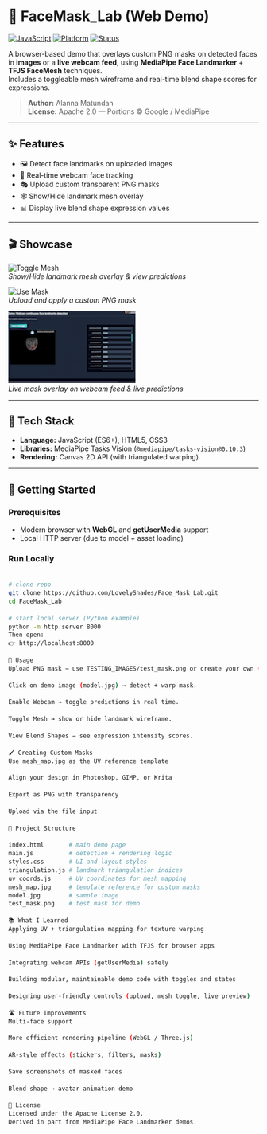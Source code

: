 # 🥽 FaceMask_Lab (Web Demo)

[![JavaScript](https://img.shields.io/badge/JavaScript-ES6+-yellow.svg)]()
[![Platform](https://img.shields.io/badge/Platform-Web%20Browser-blue.svg)]()
[![Status](https://img.shields.io/badge/Status-Active-brightgreen.svg)]()

A browser-based demo that overlays custom PNG masks on detected faces in **images** or a **live webcam feed**, using **MediaPipe Face Landmarker** + **TFJS FaceMesh** techniques.  
Includes a toggleable mesh wireframe and real-time blend shape scores for expressions.  

> **Author:** Alanna Matundan  
> **License:** Apache 2.0 — Portions © Google / MediaPipe  

---

## ✨ Features
- 🖼️ Detect face landmarks on uploaded images  
- 🎥 Real-time webcam face tracking  
- 🎭 Upload custom transparent PNG masks  
- 🕸️ Show/Hide landmark mesh overlay  
- 📊 Display live blend shape expression values  

---
## 🎬 Showcase

![Toggle Mesh](Gifs/toggle_mesh.gif)  
*Show/Hide landmark mesh overlay & view predictions*

![Use Mask](Gifs/Use_mask.gif)  
*Upload and apply a custom PNG mask*

![Webcam Mask](Gifs/webcam_mask.gif)  
*Live mask overlay on webcam feed & live predictions*

---

## 🧰 Tech Stack
- **Language:** JavaScript (ES6+), HTML5, CSS3  
- **Libraries:** MediaPipe Tasks Vision (`@mediapipe/tasks-vision@0.10.3`)  
- **Rendering:** Canvas 2D API (with triangulated warping)  

---

## 🚀 Getting Started
### Prerequisites
- Modern browser with **WebGL** and **getUserMedia** support  
- Local HTTP server (due to model + asset loading)  

### Run Locally
```bash

# clone repo
git clone https://github.com/LovelyShades/Face_Mask_Lab.git
cd FaceMask_Lab

# start local server (Python example)
python -m http.server 8000
Then open:
👉 http://localhost:8000

📖 Usage
Upload PNG mask → use TESTING_IMAGES/test_mask.png or create your own (transparent over the TESTING_IMAGES/mesh_map.jpg).

Click on demo image (model.jpg) → detect + warp mask.

Enable Webcam → toggle predictions in real time.

Toggle Mesh → show or hide landmark wireframe.

View Blend Shapes → see expression intensity scores.

🖌️ Creating Custom Masks
Use mesh_map.jpg as the UV reference template

Align your design in Photoshop, GIMP, or Krita

Export as PNG with transparency

Upload via the file input

🧱 Project Structure

index.html       # main demo page
main.js          # detection + rendering logic
styles.css       # UI and layout styles
triangulation.js # landmark triangulation indices
uv_coords.js     # UV coordinates for mesh mapping
mesh_map.jpg     # template reference for custom masks
model.jpg        # sample image
test_mask.png    # test mask for demo

📚 What I Learned
Applying UV + triangulation mapping for texture warping

Using MediaPipe Face Landmarker with TFJS for browser apps

Integrating webcam APIs (getUserMedia) safely

Building modular, maintainable demo code with toggles and states

Designing user-friendly controls (upload, mesh toggle, live preview)

🛣️ Future Improvements
Multi-face support

More efficient rendering pipeline (WebGL / Three.js)

AR-style effects (stickers, filters, masks)

Save screenshots of masked faces

Blend shape → avatar animation demo

📜 License
Licensed under the Apache License 2.0.
Derived in part from MediaPipe Face Landmarker demos.
